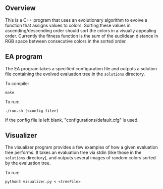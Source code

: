 ## Overview ##

This is a C++ program that uses an evolutionary algorithm to evolve a function that assigns values to colors. Sorting these values in ascending/descending order should sort the colors in a visually appealing order. Currently the fitness function is the sum of the  euclidean distance in RGB space between consecutive colors in the sorted order.

## EA program ##

The EA program takes a specified configuration file and outputs a solution file containing the evolved evaluation tree in the `solutions` directory.

To compile:

    make

To run:

    ./run.sh [<config file>]

If the config file is left blank, "configurations/default.cfg" is used.

## Visualizer ##

The visualizer program provides a few examples of how a given evaluation tree performs. It takes an evaluation tree via stdin (like those in the `solutions` directory), and outputs several images of random colors sorted by the evaluation tree.

To run:

    python3 visualizer.py < <treeFile>
